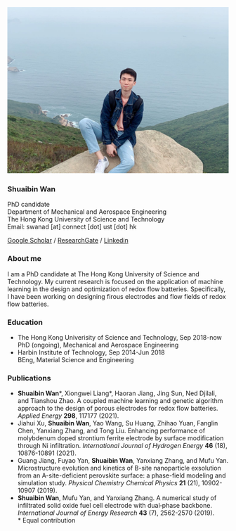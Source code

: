 ![image](https://github.com/HarryBinary/HarryBinary.github.io/blob/main/hiking_longxia_bay.jpg?raw=True)<br/>
### Shuaibin Wan
PhD candidate<br/>
Department of Mechanical and Aerospace Engineering<br/>
The Hong Kong University of Science and Technology<br/>
Email: swanad [at] connect [dot] ust [dot] hk<br/>

[Google Scholar](https://scholar.google.com/citations?user=UxMIMugAAAAJ&hl=en) / [ResearchGate](https://www.researchgate.net/profile/Shuaibin-Wan) / [Linkedin](https://www.linkedin.com/in/shuaibin-wan-66505b170/)

### About me
I am a PhD candidate at The Hong Kong University of Science and Technology. My current research is focused on the application of machine learning in the design and optimization of redox flow batteries. Specifically, I have been working on designing firous electrodes and flow fields of redox flow batteries.

### Education
 - The Hong Kong Univerisity of Science and Technology, Sep 2018-now<br/>
 PhD (ongoing), Mechanical and Aerospace Engineering
 - Harbin Institute of Technology, Sep 2014-Jun 2018<br/>
 BEng, Material Science and Engineering

### Publications
 - **Shuaibin Wan**\*, Xiongwei Liang\*, Haoran Jiang, Jing Sun, Ned Djilali, and Tianshou Zhao. A coupled machine learning and genetic algorithm approach to the design of porous electrodes for redox flow batteries. *Applied Energy* **298**, 117177 (2021).  
 - Jiahui Xu, **Shuaibin Wan**, Yao Wang, Su Huang, Zhihao Yuan, Fanglin Chen, Yanxiang Zhang, and Tong Liu. Enhancing performance of molybdenum doped strontium ferrite electrode by surface modification through Ni infiltration. *International Journal of Hydrogen Energy* **46** (18), 10876-10891 (2021).    
 - Guang Jiang, Fuyao Yan, **Shuaibin Wan**, Yanxiang Zhang, and Mufu Yan. Microstructure evolution and kinetics of B-site nanoparticle exsolution from an A-site-deficient perovskite surface: a phase-field modeling and simulation study. *Physical Chemistry Chemical Physics* **21** (21), 10902-10907 (2019).   
  - **Shuaibin Wan**, Mufu Yan, and Yanxiang Zhang. A numerical study of infiltrated solid oxide fuel cell electrode with dual‐phase backbone. *International Journal of Energy Research* **43** (7), 2562-2570 (2019).  
\* Equal contribution